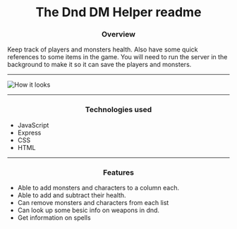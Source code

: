 <h1 align="center">The Dnd DM Helper readme</h1>


<h3 align="center">Overview</h3>

Keep track of players and monsters health.  Also have some quick references to some items in the game.  You will need to run the server in the
background to make it so it can save the players and monsters.

---

![How it looks](https://user-images.githubusercontent.com/87672900/132590763-fd45b38d-a400-47e8-80d9-43c2a911c40f.png)

---

<h3 align="center">Technologies used</h3>

- JavaScript
- Express
- CSS
- HTML

---

<h3 align="center">Features</h3>

- Able to add monsters and characters to a column each.
- Able to add and subtract their health.
- Can remove monsters and characters from each list
- Can look up some besic info on weapons in dnd.
- Get information on spells